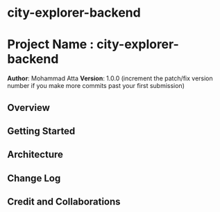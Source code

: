 # city-explorer-backend

# Project Name : city-explorer-backend

**Author**: Mohammad Atta
**Version**: 1.0.0 (increment the patch/fix version number if you make more commits past your first submission)

## Overview

<!-- Provide a high level overview of what this application is and why you are building it, beyond the fact that it's an assignment for this class. (i.e. What's your problem domain?) -->

## Getting Started

<!-- What are the steps that a user must take in order to build this app on their own machine and get it running? -->

## Architecture

<!-- Provide a detailed description of the application design. What technologies (languages, libraries, etc) you're using, and any other relevant design information. -->

## Change Log

<!-- Use this area to document the iterative changes made to your application as each feature is successfully implemented. Use time stamps. Here's an example:

01-01-2001 4:59pm - Application now has a fully-functional express server, with a GET route for the location resource. -->

## Credit and Collaborations

<!-- Give credit (and a link) to other people or resources that helped you build this application. -->

<!--

Name of feature: 1. Set up your server repository.

Estimate of time needed to complete: 30 min

Start time: 3:05

Finish time: 3:30

Actual time needed to complete: 25 min

////////////////////////////////////////////////

Name of feature: 2. Weather (placeholder): As a user of City Explorer, I want to see weather info for the city I searched, so that I know how to pack for an upcoming trip. and 3.

Estimate of time needed to complete: 100 min

Start time: 3:40

Finish time: _9:30____

Actual time needed to complete: _____

 -->

 <!-- lab 08 -->
<!--
Name of feature: 1.Weather (live)

Estimate of time needed to complete: __60 min___

Start time: __2:20___

Finish time: __4:40___

Actual time needed to complete: __110 min___

Name of feature: 2. Movies and 3 .

Estimate of time needed to complete: __120 min___

Start time: __4:50___

Finish time: __10:40___

Actual time needed to complete: _____
 -->
 <!-- lab 9 -->

 <!--
Name of feature: 1. Refactor: Modularize the back-end codebase.

Estimate of time needed to complete: _40 min___

Start time: __2:03___

Finish time: __3:10___

Actual time needed to complete: __60 min___

Name of feature: 2

Estimate of time needed to complete: __ 30 min___

Start time: _3:30___

Finish time: __4:10__

Actual time needed to complete: __40 min___
 -->
